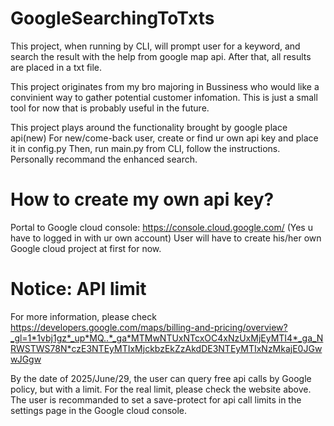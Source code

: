 # GoogleSearchingToTxts

This project, when running by CLI, will prompt user for a keyword, and search the result with the help from google map api. After that, all results are placed in a txt file.

This project originates from my bro majoring in Bussiness who would like a convinient way to gather potential customer infomation. This is just a small tool for now that is probably useful in the future. 

This project plays around the functionality brought by google place api(new)
For new/come-back user, create or find ur own api key and place it in config.py
Then, run main.py from CLI, follow the instructions. Personally recommand the enhanced search.

# How to create my own api key?
Portal to Google cloud console: https://console.cloud.google.com/ (Yes u have to logged in with ur own account)
User will have to create his/her own Google cloud project at first for now.


# Notice: API limit
For more information, please check https://developers.google.com/maps/billing-and-pricing/overview?_gl=1*1vbj1gz*_up*MQ..*_ga*MTMwNTUxNTcxOC4xNzUxMjEyMTI4*_ga_NRWSTWS78N*czE3NTEyMTIxMjckbzEkZzAkdDE3NTEyMTIxNzMkajE0JGwwJGgw

By the date of 2025/June/29, the user can query free api calls by Google policy, but with a limit. For the real limit, please check the website above. The user is recommanded to set a save-protect for api call limits in the settings page in the Google cloud console.




